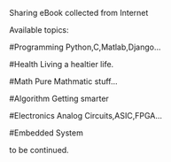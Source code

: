 Sharing eBook collected from Internet

Available topics:

#Programming Python,C,Matlab,Django...

#Health Living a healtier life.

#Math Pure Mathmatic stuff...

#Algorithm Getting smarter

#Electronics Analog Circuits,ASIC,FPGA...

#Embedded System

to be continued.

